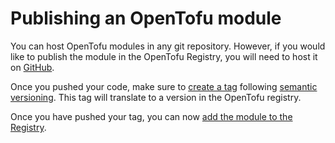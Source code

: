 # Publishing an OpenTofu module

You can host OpenTofu modules in any git repository. However, if you would like to publish the module in the OpenTofu Registry, you will need to host it on [GitHub](https://docs.github.com/en/get-started/start-your-journey).

Once you pushed your code, make sure to [create a tag](https://git-scm.com/book/en/v2/Git-Basics-Tagging) following [semantic versioning](https://semver.org/). This tag will translate to a version in the OpenTofu registry.

Once you have pushed your tag, you can now [add the module to the Registry](/docs/modules/adding).